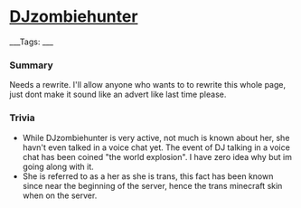 # [DJzombiehunter](#djzombiehunter)
___Tags: ___

### Summary

Needs a rewrite. I'll allow anyone who wants to to rewrite this whole page, just dont make it sound like an advert like last time please.

### Trivia

*   While DJzombiehunter is very active, not much is known about her, she havn't even talked in a voice chat yet. The event of DJ talking in a voice chat has been coined "the world explosion". I have zero idea why but im going along with it.
*   She is referred to as a her as she is trans, this fact has been known since near the beginning of the server, hence the trans minecraft skin when on the server.